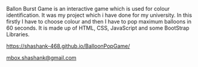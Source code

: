 Ballon Burst Game is an interactive game which is used for colour identification. It was my project which i have done for my university. In this firstly I have to choose colour and then I have to pop maximum balloons in 60 seconds. It is made up of HTML, CSS, JavaScript and some BootStrap Libraries.

https://shashank-468.github.io/BalloonPopGame/

mbox.shashank@gmail.com

